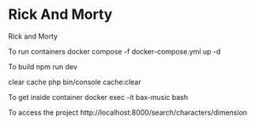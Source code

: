 # Rick And Morty
Rick and Morty

To run containers
docker compose -f docker-compose.yml up -d

To build
npm run dev

clear cache
php bin/console cache:clear

To get inside container
docker exec -it bax-music bash

To access the project
http://localhost:8000/search/characters/dimension
